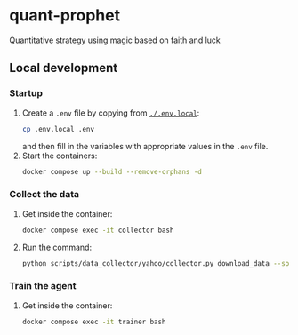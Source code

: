 # quant-prophet
Quantitative strategy using magic based on faith and luck

## Local development
### Startup
1. Create a `.env` file by copying from [`./.env.local`](./.env.local):
    ```bash
    cp .env.local .env
    ```
    and then fill in the variables with appropriate values in the `.env` file.
2. Start the containers:
    ```bash
    docker compose up --build --remove-orphans -d
    ```

### Collect the data
1. Get inside the container:
    ```bash
    docker compose exec -it collector bash
    ```
2. Run the command:
    ```bash
    python scripts/data_collector/yahoo/collector.py download_data --source_dir /usr/src/quant-prophet/data/us_data --start 1900-01-01 --end 2024-12-31 --delay 1 --interval 1d --region US
    ```

### Train the agent
1. Get inside the container:
    ```bash
    docker compose exec -it trainer bash
    ```
